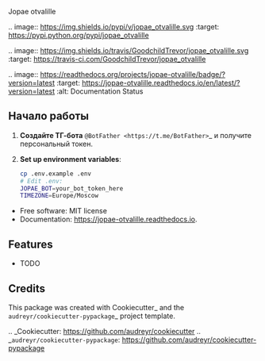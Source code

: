 Jopae otvalille

.. image:: https://img.shields.io/pypi/v/jopae_otvalille.svg
        :target: https://pypi.python.org/pypi/jopae_otvalille

.. image:: https://img.shields.io/travis/GoodchildTrevor/jopae_otvalille.svg
        :target: https://travis-ci.com/GoodchildTrevor/jopae_otvalille

.. image:: https://readthedocs.org/projects/jopae-otvalille/badge/?version=latest
        :target: https://jopae-otvalille.readthedocs.io/en/latest/?version=latest
        :alt: Documentation Status

Начало работы
-----------

1. **Создайте ТГ-бота** `@BotFather <https://t.me/BotFather>`_ и получите персональный токен.
2. **Set up environment variables**:

   ```bash
   cp .env.example .env
   # Edit .env:
   JOPAE_BOT=your_bot_token_here
   TIMEZONE=Europe/Moscow
    ```

* Free software: MIT license
* Documentation: https://jopae-otvalille.readthedocs.io.


Features
--------

* TODO

Credits
-------

This package was created with Cookiecutter_ and the `audreyr/cookiecutter-pypackage`_ project template.

.. _Cookiecutter: https://github.com/audreyr/cookiecutter
.. _`audreyr/cookiecutter-pypackage`: https://github.com/audreyr/cookiecutter-pypackage
